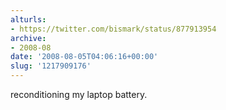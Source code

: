 ```yaml
---
alturls:
- https://twitter.com/bismark/status/877913954
archive:
- 2008-08
date: '2008-08-05T04:06:16+00:00'
slug: '1217909176'
---
```


reconditioning my laptop battery.

